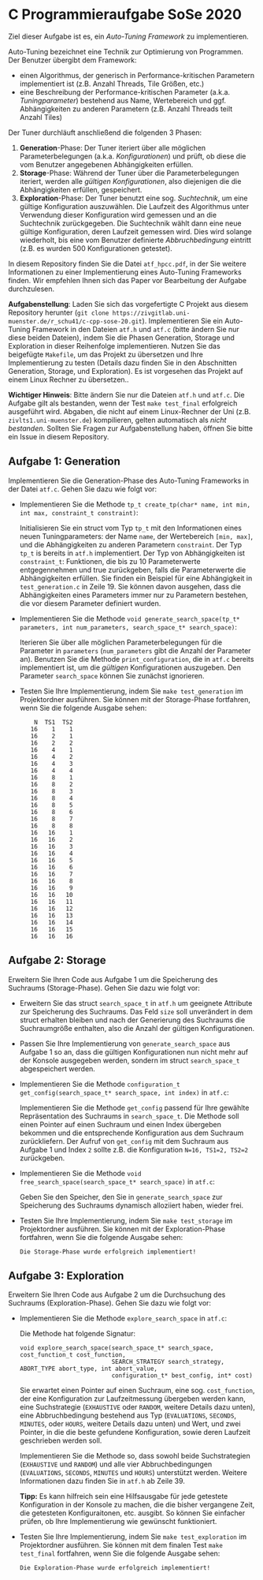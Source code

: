 # C Programmieraufgabe SoSe 2020

Ziel dieser Aufgabe ist es, ein _Auto-Tuning Framework_ zu implementieren.

Auto-Tuning bezeichnet eine Technik zur Optimierung von Programmen. Der Benutzer übergibt dem Framework:

- einen Algorithmus, der generisch in Performance-kritischen Parametern implementiert ist (z.B. Anzahl Threads, Tile Größen, etc.)
- eine Beschreibung der Performance-kritischen Parameter (a.k.a. _Tuningparameter_) bestehend aus Name, Wertebereich und ggf. Abhängigkeiten zu anderen Parametern (z.B. Anzahl Threads teilt Anzahl Tiles)

Der Tuner durchläuft anschließend die folgenden 3 Phasen:
1. **Generation**-Phase:  Der Tuner iteriert über alle möglichen Parameterbelegungen (a.k.a. _Konfigurationen_) und prüft, ob diese die vom Benutzer angegebenen Abhängigkeiten erfüllen.
2. **Storage**-Phase:     Während der Tuner über die Parameterbelegungen iteriert, werden alle _gültigen Konfigurationen_, also diejenigen die die Abhängigkeiten erfüllen, gespeichert.
3. **Exploration**-Phase: Der Tuner benutzt eine sog. _Suchtechnik_, um eine gültige Konfiguration auszuwählen. Die Laufzeit des Algorithmus unter Verwendung dieser Konfiguration wird gemessen und an die Suchtechnik zurückgegeben. Die Suchtechnik wählt dann eine neue gültige Konfiguration, deren Laufzeit gemessen wird. Dies wird solange wiederholt, bis eine vom Benutzer definierte _Abbruchbedingung_ eintritt (z.B. es wurden 500 Konfigurationen getestet).

In diesem Repository finden Sie die Datei `atf_hpcc.pdf`, in der Sie weitere Informationen zu einer Implementierung eines Auto-Tuning Frameworks finden. Wir empfehlen Ihnen sich das Paper vor Bearbeitung der Aufgabe durchzulesen.

**Aufgabenstellung**: Laden Sie sich das vorgefertigte C Projekt aus diesem Repository herunter (`git clone https://zivgitlab.uni-muenster.de/r_schu41/c-cpp-sose-20.git`). Implementieren Sie ein Auto-Tuning Framework in den Dateien `atf.h` und `atf.c` (bitte ändern Sie nur diese beiden Dateien), indem Sie die Phasen Generation, Storage und Exploration in dieser Reihenfolge implementieren. Nutzen Sie das beigefügte `Makefile`, um das Projekt zu übersetzen und Ihre Implementierung zu testen (Details dazu finden Sie in den Abschnitten Generation, Storage, und Exploration). Es ist vorgesehen das Projekt auf einem Linux Rechner zu übersetzen..

**Wichtiger Hinweis**: Bitte ändern Sie nur die Dateien `atf.h` und `atf.c`. Die Aufgabe gilt als bestanden, wenn der Test `make test_final` erfolgreich ausgeführt wird. Abgaben, die nicht auf einem Linux-Rechner der Uni (z.B. `zivlts1.uni-muenster.de`) kompilieren, gelten automatisch als _nicht bestanden_. Sollten Sie Fragen zur Aufgabenstellung haben, öffnen Sie bitte ein Issue in diesem Repository.

## Aufgabe 1: Generation

Implementieren Sie die Generation-Phase des Auto-Tuning Frameworks in der Datei `atf.c`. Gehen Sie dazu wie folgt vor:

- Implementieren Sie die Methode `tp_t create_tp(char* name, int min, int max, constraint_t constraint)`:
   
   Initialisieren Sie ein struct vom Typ `tp_t` mit den Informationen eines neuen Tuningparameters: der Name `name`, der Wertebereich `[min, max]`, und die Abhängigkeiten zu anderen Parametern `constraint`. Der Typ `tp_t` is bereits in `atf.h` implementiert. Der Typ von Abhängigkeiten ist `constraint_t`: Funktionen, die bis zu 10 Parameterwerte entgegennehmen und true zurückgeben, falls die Parameterwerte die Abhängigkeiten erfüllen. Sie finden ein Beispiel für eine Abhängigkeit in `test_generation.c` in Zeile 19. Sie können davon ausgehen, dass die Abhängigkeiten eines Parameters immer nur zu Parametern bestehen, die vor diesem Parameter definiert wurden. 

- Implementieren Sie die Methode `void generate_search_space(tp_t* parameters, int num_parameters, search_space_t* search_space)`:

   Iterieren Sie über alle möglichen Parameterbelegungen für die Parameter in `parameters` (`num_parameters` gibt die Anzahl der Parameter an). Benutzen Sie die Methode `print_configuration`, die in `atf.c` bereits implementiert ist, um die _gültigen_ Konfigurationen auszugeben. Den Parameter `search_space` können Sie zunächst ignorieren.
   
- Testen Sie Ihre Implementierung, indem Sie `make test_generation` im Projektordner ausführen. Sie können mit der Storage-Phase fortfahren, wenn Sie die folgende Ausgabe sehen:

    ```
        N  TS1  TS2
       16    1    1
       16    2    1
       16    2    2
       16    4    1
       16    4    2
       16    4    3
       16    4    4
       16    8    1
       16    8    2
       16    8    3
       16    8    4
       16    8    5
       16    8    6
       16    8    7
       16    8    8
       16   16    1
       16   16    2
       16   16    3
       16   16    4
       16   16    5
       16   16    6
       16   16    7
       16   16    8
       16   16    9
       16   16   10
       16   16   11
       16   16   12
       16   16   13
       16   16   14
       16   16   15
       16   16   16
    ```

## Aufgabe 2: Storage

Erweitern Sie Ihren Code aus Aufgabe 1 um die Speicherung des Suchraums (Storage-Phase). Gehen Sie dazu wie folgt vor:

- Erweitern Sie das struct `search_space_t` in `atf.h` um geeignete Attribute zur Speicherung des Suchraums. Das Feld `size` soll unverändert in dem struct erhalten bleiben und nach der Generierung des Suchraums die Suchraumgröße enthalten, also die Anzahl der gültigen Konfigurationen.

- Passen Sie Ihre Implementierung von `generate_search_space` aus Aufgabe 1 so an, dass die gültigen Konfigurationen nun nicht mehr auf der Konsole ausgegeben werden, sondern im struct `search_space_t` abgespeichert werden.

- Implementieren Sie die Methode `configuration_t get_config(search_space_t* search_space, int index)` in `atf.c`:

  Implementieren Sie die Methode `get_config` passend für Ihre gewählte Repräsentation des Suchraums in `search_space_t`. Die Methode soll einen Pointer auf einen Suchraum und einen Index übergeben bekommen und die entsprechende Konfiguration aus dem Suchraum zurückliefern. Der Aufruf von `get_config` mit dem Suchraum aus Aufgabe 1 und Index `2` sollte z.B. die Konfiguration `N=16, TS1=2, TS2=2` zurückgeben.

- Implementieren Sie die Methode `void free_search_space(search_space_t* search_space)` in `atf.c`:

  Geben Sie den Speicher, den Sie in `generate_search_space` zur Speicherung des Suchraums dynamisch alloziiert haben, wieder frei.
  
- Testen Sie Ihre Implementierung, indem Sie `make test_storage` im Projektordner ausführen. Sie können mit der Exploration-Phase fortfahren, wenn Sie die folgende Ausgabe sehen:

  `Die Storage-Phase wurde erfolgreich implementiert!`

## Aufgabe 3: Exploration

Erweitern Sie Ihren Code aus Aufgabe 2 um die Durchsuchung des Suchraums (Exploration-Phase). Gehen Sie dazu wie folgt vor:

- Implementieren Sie die Methode `explore_search_space` in `atf.c`:
  
  Die Methode hat folgende Signatur:
  
  ```
  void explore_search_space(search_space_t* search_space, cost_function_t cost_function,
                            SEARCH_STRATEGY search_strategy, ABORT_TYPE abort_type, int abort_value,
                            configuration_t* best_config, int* cost)
  ```
  
  Sie erwartet einen Pointer auf einen Suchraum, eine sog. `cost_function`, der eine Konfiguration zur Laufzeitmessung übergeben werden kann, eine Suchstrategie (`EXHAUSTIVE` oder `RANDOM`, weitere Details dazu unten), eine Abbruchbedingung bestehend aus Typ (`EVALUATIONS`, `SECONDS`, `MINUTES`, oder `HOURS`, weitere Details dazu unten) und Wert, und zwei Pointer, in die die beste gefundene Konfiguration, sowie deren Laufzeit geschrieben werden soll.
  
  Implementieren Sie die Methode so, dass sowohl beide Suchstrategien (`EXHAUSTIVE` und `RANDOM`) und alle vier Abbruchbedingungen (`EVALUATIONS`, `SECONDS`, `MINUTES` und `HOURS`) unterstützt werden. Weitere Informationen dazu finden Sie in `atf.h` ab Zeile 39.
  
  **Tipp:** Es kann hilfreich sein eine Hilfsausgabe für jede getestete Konfiguration in der Konsole zu machen, die die bisher vergangene Zeit, die getesteten Konfiguraitonen, etc. ausgibt. So können Sie einfacher prüfen, ob Ihre Implementierung wie gewünscht funktioniert.
  
- Testen Sie Ihre Implementierung, indem Sie `make test_exploration` im Projektordner ausführen. Sie können mit dem finalen Test `make test_final` fortfahren, wenn Sie die folgende Ausgabe sehen:

  `Die Exploration-Phase wurde erfolgreich implementiert!`